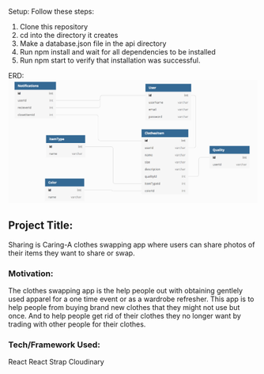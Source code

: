 Setup: Follow these steps:
1. Clone this repository
2. cd into the directory it creates
3. Make a database.json file in the api directory
4. Run npm install and wait for all dependencies to be installed
5. Run npm start to verify that installation was successful.

ERD: ![Image description](https://github.com/hspradlin8/ClothesSwap/blob/master/Screen%20Shot%202019-10-18%20at%207.53.08%20PM%201.png)

## Project Title:
Sharing is Caring-A clothes swapping app where users can share photos of their items they want to share or swap.

### Motivation:
The clothes swapping app is the help people out with obtaining gentlely used apparel for a one time event or as a wardrobe refresher. This app is to help people from buying brand new clothes that they might not use but once. And to help people get rid of their clothes they no longer want by trading with other people for their clothes. 

### Tech/Framework Used:

React 
React Strap
Cloudinary



